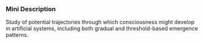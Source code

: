 ### Mini Description

Study of potential trajectories through which consciousness might develop in artificial systems, including both gradual and threshold-based emergence patterns.
